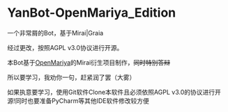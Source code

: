 # YanBot-OpenMariya_Edition
一个非常屑的Bot，基于Mirai|Graia

经过更改，按照AGPL v3.0协议进行开源。

本Bot基于[OpenMariya](https://github.com/ObsidianCatalina/OpenMariya)的Mirai衍生项目制作，<del>同时特别答辩</del>

所以要学习，我劝你一句，赶紧润了罢（大雾）

如果执意要学习，使用Git软件Clone本软件且必须依照AGPL v3.0的协议进行开源!同时也要准备PyCharm等其他IDE软件修改较方便